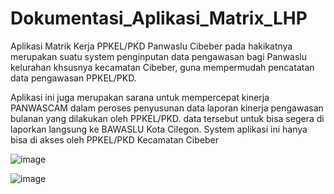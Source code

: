 # Dokumentasi_Aplikasi_Matrix_LHP
Aplikasi Matrik Kerja PPKEL/PKD Panwaslu Cibeber pada hakikatnya merupakan suatu 
system penginputan data pengawasan bagi Panwaslu kelurahan khsusnya kecamatan 
Cibeber, guna mempermudah pencatatan data pengawasan PPKEL/PKD. 

Aplikasi ini juga merupakan sarana untuk mempercepat kinerja PANWASCAM dalam 
peroses penyusunan data laporan kinerja pengawasan bulanan yang dilakukan oleh 
PPKEL/PKD. data tersebut untuk bisa segera di laporkan langsung ke BAWASLU Kota 
Cilegon. System aplikasi ini hanya bisa di akses oleh PPKEL/PKD Kecamatan Cibeber


![image](https://user-images.githubusercontent.com/44368851/111013853-aa187600-83d3-11eb-8916-9c9586060878.png)



![image](https://user-images.githubusercontent.com/44368851/110880919-fbf8c780-8311-11eb-9515-ad259fabd66f.png)
